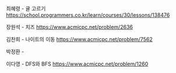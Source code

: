 최혜령 - 귤 고르기 https://school.programmers.co.kr/learn/courses/30/lessons/138476

장원석 - 치즈 https://www.acmicpc.net/problem/2636

김찬희 - 나이트의 이동 https://www.acmicpc.net/problem/7562

박정환 - 

이다영 - DFS와 BFS https://www.acmicpc.net/problem/1260
